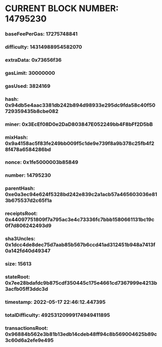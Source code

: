 # CURRENT BLOCK NUMBER: 14795230

### baseFeePerGas: 17275748841
### difficulty: 14314988954582070
### extraData: 0x73656f36
### gasLimit: 30000000
### gasUsed: 3824169
### hash: 0x94db5e4aac3381db242b894d98933e295dc9fda58c40f50729359435b8cbe082
### miner: 0x3EcEf08D0e2DaD803847E052249bb4F8bFf2D5bB
### mixHash: 0x9a4158ac5f83fe249bb009f5c1de9e739f8a9b378c25fb4f28f478a6584286bd
### nonce: 0x1fe5000003b85849
### number: 14795230
### parentHash: 0xe0a3ec94e624f5328bd242e839c2a1acb57a465603036e813b675537d2c65f1a
### receiptsRoot: 0x44097751809f7a795ac3e4c73336fc7bbb1580661131bc19c0f7d806242493d9
### sha3Uncles: 0x1dcc4de8dec75d7aab85b567b6ccd41ad312451b948a7413f0a142fd40d49347
### size: 15613
### stateRoot: 0x7ee28bdafdc9b875cdf350445c175e4661cd7367999e4213b3acfb05ff3ddc3d
### timestamp: 2022-05-17 22:46:12.447395
### totalDifficulty: 49253120999174949411895
### transactionsRoot: 0x96884b562e3b81b13edb14cdeb48ff94c8b569004625b89c3c60d6a2efe9e495
